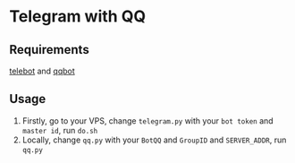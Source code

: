 # Telegram with QQ


## Requirements
[telebot](https://github.com/pandolia/qqbot) and [qqbot](https://github.com/eternnoir/pyTelegramBotAPI)

## Usage
1. Firstly, go to your VPS, change `telegram.py` with your `bot token` and `master id`, run `do.sh`
2. Locally, change `qq.py` with your `BotQQ` and `GroupID` and `SERVER_ADDR`, run `qq.py`
